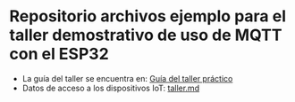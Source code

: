 # Repositorio archivos ejemplo para el taller demostrativo de uso de MQTT con el ESP32
* La guía del taller se encuentra en: [Guía del taller práctico](https://fexadom.github.io/esp32-mqtt/)
* Datos de acceso a los dispositivos IoT: [taller.md](taller.md)
